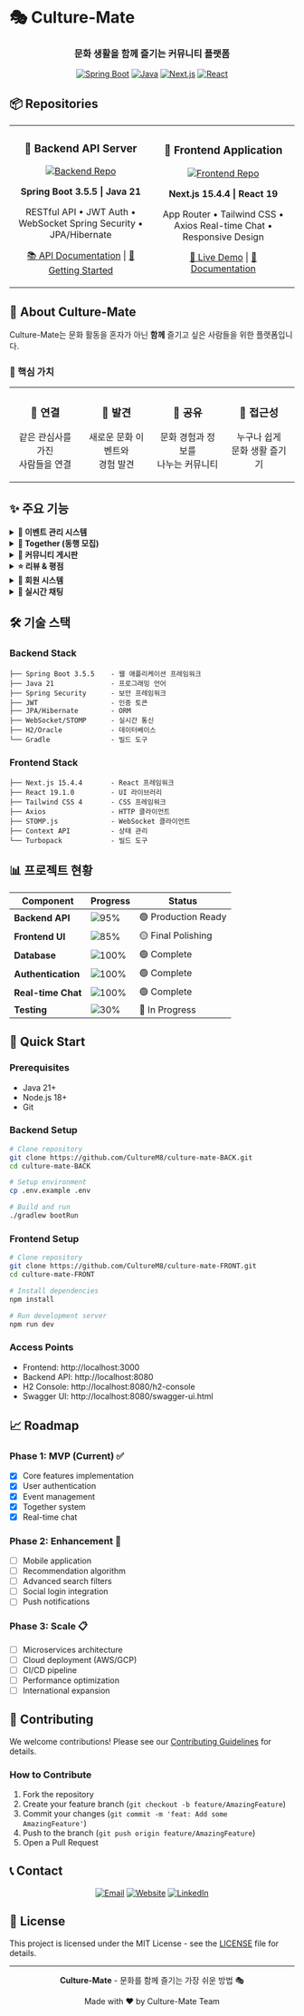 # 🎭 Culture-Mate

<div align="center">

  ### 문화 생활을 함께 즐기는 커뮤니티 플랫폼

  [![Spring Boot](https://img.shields.io/badge/Spring%20Boot-3.5.5-6DB33F?style=for-the-badge&logo=spring-boot)](https://spring.io/projects/spring-boot)
  [![Java](https://img.shields.io/badge/Java-21-007396?style=for-the-badge&logo=java)](https://www.oracle.com/java/)
  [![Next.js](https://img.shields.io/badge/Next.js-15.4.4-000000?style=for-the-badge&logo=next.js)](https://nextjs.org/)
  [![React](https://img.shields.io/badge/React-19.1.0-61DAFB?style=for-the-badge&logo=react)](https://react.dev/)

</div>

## 📦 Repositories

<div align="center">
<table>
<tr>
<td width="50%">

<div align="center">

### 🔧 Backend API Server

[![Backend Repo](https://github-readme-stats.vercel.app/api/pin/?username=CultureM8&repo=culture-mate-BACK&theme=default)](https://github.com/CultureM8/culture-mate-BACK)

**Spring Boot 3.5.5 | Java 21**

RESTful API • JWT Auth • WebSocket
Spring Security • JPA/Hibernate

[📚 API Documentation](https://github.com/CultureM8/culture-mate-BACK#api-documentation) | [🚀 Getting Started](https://github.com/CultureM8/culture-mate-BACK#getting-started)

</div>

</td>
<td width="50%">

<div align="center">

### 🎨 Frontend Application

[![Frontend Repo](https://github-readme-stats.vercel.app/api/pin/?username=CultureM8&repo=culture-mate-FRONT&theme=default)](https://github.com/CultureM8/culture-mate-FRONT)

**Next.js 15.4.4 | React 19**

App Router • Tailwind CSS • Axios
Real-time Chat • Responsive Design

[🎯 Live Demo](https://culture-mate.vercel.app) | [📖 Documentation](https://github.com/CultureM8/culture-mate-FRONT#documentation)

</div>

</td>
</tr>
</table>
</div>

## 🌟 About Culture-Mate

Culture-Mate는 문화 활동을 혼자가 아닌 **함께** 즐기고 싶은 사람들을 위한 플랫폼입니다.

### 🎯 핵심 가치

<table>
<tr>
<td align="center" width="25%">
<h3>🤝 연결</h3>
<p>같은 관심사를 가진<br/>사람들을 연결</p>
</td>
<td align="center" width="25%">
<h3>🎪 발견</h3>
<p>새로운 문화 이벤트와<br/>경험 발견</p>
</td>
<td align="center" width="25%">
<h3>💬 공유</h3>
<p>문화 경험과 정보를<br/>나누는 커뮤니티</p>
</td>
<td align="center" width="25%">
<h3>🚀 접근성</h3>
<p>누구나 쉽게<br/>문화 생활 즐기기</p>
</td>
</tr>
</table>

## ✨ 주요 기능

<details>
<summary><b>🎪 이벤트 관리 시스템</b></summary>

- 공연, 전시, 영화 등 다양한 문화 이벤트 정보 제공
- 카테고리, 지역, 날짜별 맞춤 검색
- 관심 이벤트 저장 및 관리
- 상세 정보 (일정, 장소, 가격, 출연진)

</details>

<details>
<summary><b>👥 Together (동행 모집)</b></summary>

- 문화 이벤트 동반자 찾기
- 호스트의 참여자 승인/거절 시스템
- 실시간 채팅으로 즉각적인 소통
- 모집 상태 관리 (모집중/완료/만료)

</details>

<details>
<summary><b>💬 커뮤니티 게시판</b></summary>

- 자유, 후기, 질문, 정보 게시판
- 계층형 댓글 시스템
- 이미지 첨부 기능
- 게시글 추천 시스템

</details>

<details>
<summary><b>⭐ 리뷰 & 평점</b></summary>

- 이벤트별 리뷰 작성
- 5점 만점 별점 평가
- 리뷰 통계 및 베스트 리뷰
- 이미지 포함 상세 리뷰

</details>

<details>
<summary><b>🔐 회원 시스템</b></summary>

- JWT 기반 보안 인증
- 프로필 및 관심 분야 관리
- 활동 내역 추적
- 권한 기반 접근 제어

</details>

<details>
<summary><b>💬 실시간 채팅</b></summary>

- WebSocket + STOMP 프로토콜
- JWT 인증 통합
- 메시지 히스토리 저장
- 참여자 입장/퇴장 알림

</details>

## 🛠 기술 스택

### Backend Stack
```
├── Spring Boot 3.5.5    - 웹 애플리케이션 프레임워크
├── Java 21              - 프로그래밍 언어
├── Spring Security      - 보안 프레임워크
├── JWT                  - 인증 토큰
├── JPA/Hibernate        - ORM
├── WebSocket/STOMP      - 실시간 통신
├── H2/Oracle            - 데이터베이스
└── Gradle               - 빌드 도구
```

### Frontend Stack
```
├── Next.js 15.4.4       - React 프레임워크
├── React 19.1.0         - UI 라이브러리
├── Tailwind CSS 4       - CSS 프레임워크
├── Axios                - HTTP 클라이언트
├── STOMP.js             - WebSocket 클라이언트
├── Context API          - 상태 관리
└── Turbopack            - 빌드 도구
```

## 📊 프로젝트 현황

<div align="center">

| Component | Progress | Status |
|-----------|----------|---------|
| **Backend API** | ![95%](https://progress-bar.dev/95) | 🟢 Production Ready |
| **Frontend UI** | ![85%](https://progress-bar.dev/85) | 🟡 Final Polishing |
| **Database** | ![100%](https://progress-bar.dev/100) | 🟢 Complete |
| **Authentication** | ![100%](https://progress-bar.dev/100) | 🟢 Complete |
| **Real-time Chat** | ![100%](https://progress-bar.dev/100) | 🟢 Complete |
| **Testing** | ![30%](https://progress-bar.dev/30) | 🔴 In Progress |

</div>

## 🚀 Quick Start

### Prerequisites
- Java 21+
- Node.js 18+
- Git

### Backend Setup
```bash
# Clone repository
git clone https://github.com/CultureM8/culture-mate-BACK.git
cd culture-mate-BACK

# Setup environment
cp .env.example .env

# Build and run
./gradlew bootRun
```

### Frontend Setup
```bash
# Clone repository
git clone https://github.com/CultureM8/culture-mate-FRONT.git
cd culture-mate-FRONT

# Install dependencies
npm install

# Run development server
npm run dev
```

### Access Points
- Frontend: http://localhost:3000
- Backend API: http://localhost:8080
- H2 Console: http://localhost:8080/h2-console
- Swagger UI: http://localhost:8080/swagger-ui.html

## 📈 Roadmap

### Phase 1: MVP (Current) ✅
- [x] Core features implementation
- [x] User authentication
- [x] Event management
- [x] Together system
- [x] Real-time chat

### Phase 2: Enhancement 🚧
- [ ] Mobile application
- [ ] Recommendation algorithm
- [ ] Advanced search filters
- [ ] Social login integration
- [ ] Push notifications

### Phase 3: Scale 📋
- [ ] Microservices architecture
- [ ] Cloud deployment (AWS/GCP)
- [ ] CI/CD pipeline
- [ ] Performance optimization
- [ ] International expansion

## 🤝 Contributing

We welcome contributions! Please see our [Contributing Guidelines](CONTRIBUTING.md) for details.

### How to Contribute
1. Fork the repository
2. Create your feature branch (`git checkout -b feature/AmazingFeature`)
3. Commit your changes (`git commit -m 'feat: Add some AmazingFeature'`)
4. Push to the branch (`git push origin feature/AmazingFeature`)
5. Open a Pull Request

## 📞 Contact

<div align="center">

[![Email](https://img.shields.io/badge/Email-contact@culturemate.com-red?style=for-the-badge&logo=gmail)](mailto:contact@culturemate.com)
[![Website](https://img.shields.io/badge/Website-culturemate.com-blue?style=for-the-badge&logo=google-chrome)](https://culturemate.com)
[![LinkedIn](https://img.shields.io/badge/LinkedIn-Culture--Mate-0077B5?style=for-the-badge&logo=linkedin)](https://linkedin.com/company/culture-mate)

</div>

## 📄 License

This project is licensed under the MIT License - see the [LICENSE](LICENSE) file for details.

---

<div align="center">

  **Culture-Mate** - 문화를 함께 즐기는 가장 쉬운 방법 🎭

  Made with ❤️ by Culture-Mate Team

</div>
